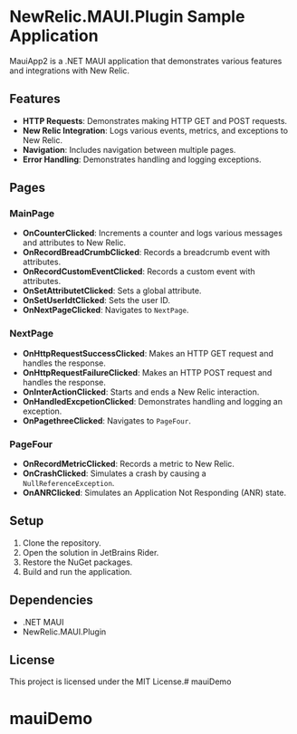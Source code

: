 # NewRelic.MAUI.Plugin Sample Application

MauiApp2 is a .NET MAUI application that demonstrates various features and integrations with New Relic.

## Features

- **HTTP Requests**: Demonstrates making HTTP GET and POST requests.
- **New Relic Integration**: Logs various events, metrics, and exceptions to New Relic.
- **Navigation**: Includes navigation between multiple pages.
- **Error Handling**: Demonstrates handling and logging exceptions.

## Pages

### MainPage

- **OnCounterClicked**: Increments a counter and logs various messages and attributes to New Relic.
- **OnRecordBreadCrumbClicked**: Records a breadcrumb event with attributes.
- **OnRecordCustomEventClicked**: Records a custom event with attributes.
- **OnSetAttributetClicked**: Sets a global attribute.
- **OnSetUserIdtClicked**: Sets the user ID.
- **OnNextPageClicked**: Navigates to `NextPage`.

### NextPage

- **OnHttpRequestSuccessClicked**: Makes an HTTP GET request and handles the response.
- **OnHttpRequestFailureClicked**: Makes an HTTP POST request and handles the response.
- **OnInterActionClicked**: Starts and ends a New Relic interaction.
- **OnHandledExcpetionClicked**: Demonstrates handling and logging an exception.
- **OnPagethreeClicked**: Navigates to `PageFour`.

### PageFour

- **OnRecordMetricClicked**: Records a metric to New Relic.
- **OnCrashClicked**: Simulates a crash by causing a `NullReferenceException`.
- **OnANRClicked**: Simulates an Application Not Responding (ANR) state.

## Setup

1. Clone the repository.
2. Open the solution in JetBrains Rider.
3. Restore the NuGet packages.
4. Build and run the application.

## Dependencies

- .NET MAUI
- NewRelic.MAUI.Plugin

## License

This project is licensed under the MIT License.# mauiDemo
# mauiDemo
